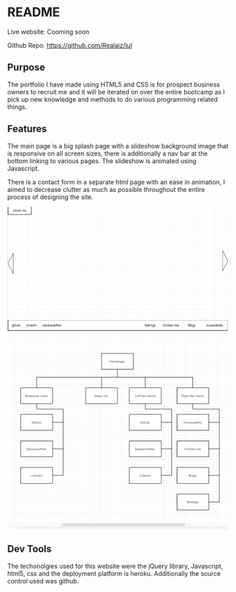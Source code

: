 # README

Live website: Cooming soon

Github Repo: <https://github.com/Realaiz/lul>


## Purpose

The portfolio I have made using HTML5 and CSS is for prospect business owners to recruit me and it will be iterated on over the entire bootcamp as I pick up new knowledge and methods to do various programming related things.

## Features

The main page is a big splash page with a slideshow background image that is responsive on all screen sizes, there is additionally a nav bar at the bottom linking to various pages. The slideshow is animated using Javascript.

There is a contact form in a separate html page with an ease in animation, I aimed to decrease clutter as much as possible throughout the entire process of designing the site.

![Homepage](https://raw.githubusercontent.com/Realaiz/Portfolio/master/src/images/Wireframe.PNG)


![Sitemap](https://github.com/Realaiz/Portfolio/blob/master/src/images/Sitemap.PNG)

## Dev Tools

The techonolgies used for this website were the jQuery library, Javascript, html5, css and the deployment platform is heroku. Additionally the source control used was github.
